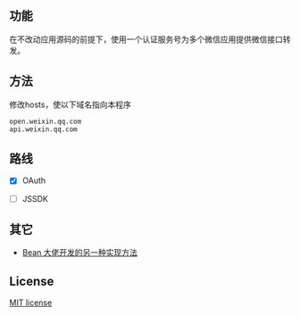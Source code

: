 ## 功能

在不改动应用源码的前提下，使用一个认证服务号为多个微信应用提供微信接口转发。

## 方法

修改hosts，使以下域名指向本程序
```text
open.weixin.qq.com
api.weixin.qq.com
```

## 路线

- [x] OAuth

- [ ] JSSDK

## 其它

- [Bean 大佬开发的另一种实现方法](https://github.com/HADB/GetWeixinCode)

## License

[MIT license](https://opensource.org/licenses/MIT)
